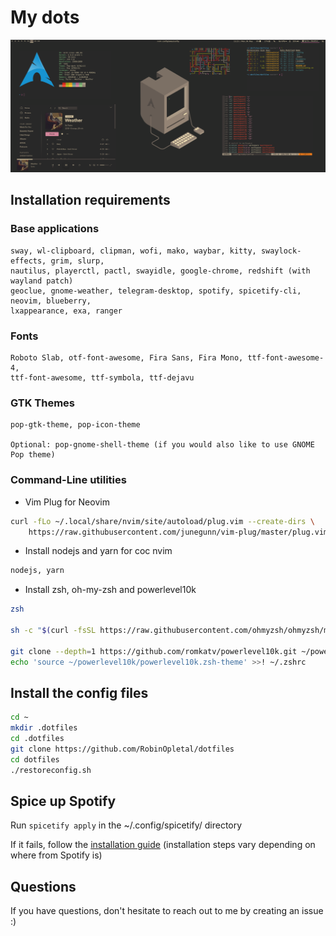 # My dots

![Alt text](Pictures/cool_screenshots/1588591415.png?raw=true "The Desktop")

## Installation requirements

### Base applications

```
sway, wl-clipboard, clipman, wofi, mako, waybar, kitty, swaylock-effects, grim, slurp,
nautilus, playerctl, pactl, swayidle, google-chrome, redshift (with wayland patch)
geoclue, gnome-weather, telegram-desktop, spotify, spicetify-cli, neovim, blueberry,
lxappearance, exa, ranger
```

### Fonts

```
Roboto Slab, otf-font-awesome, Fira Sans, Fira Mono, ttf-font-awesome-4,
ttf-font-awesome, ttf-symbola, ttf-dejavu
```

### GTK Themes

```
pop-gtk-theme, pop-icon-theme

Optional: pop-gnome-shell-theme (if you would also like to use GNOME Pop theme)
```

### Command-Line utilities

* Vim Plug for Neovim

```bash
curl -fLo ~/.local/share/nvim/site/autoload/plug.vim --create-dirs \
    https://raw.githubusercontent.com/junegunn/vim-plug/master/plug.vim
```

* Install nodejs and yarn for coc nvim

```bash
nodejs, yarn
```

* Install zsh, oh-my-zsh and powerlevel10k

```bash
zsh

sh -c "$(curl -fsSL https://raw.githubusercontent.com/ohmyzsh/ohmyzsh/master/tools/install.sh)"

git clone --depth=1 https://github.com/romkatv/powerlevel10k.git ~/powerlevel10k
echo 'source ~/powerlevel10k/powerlevel10k.zsh-theme' >>! ~/.zshrc
```

## Install the config files

```bash
cd ~
mkdir .dotfiles
cd .dotfiles
git clone https://github.com/RobinOpletal/dotfiles
cd dotfiles
./restoreconfig.sh
```

## Spice up Spotify

Run `spicetify apply` in the ~/.config/spicetify/ directory

If it fails, follow the [installation guide](https://github.com/khanhas/spicetify-cli/wiki/Installation)
(installation steps vary depending on where from Spotify is)

## Questions

If you have questions, don't hesitate to reach out to me by creating an issue :)
